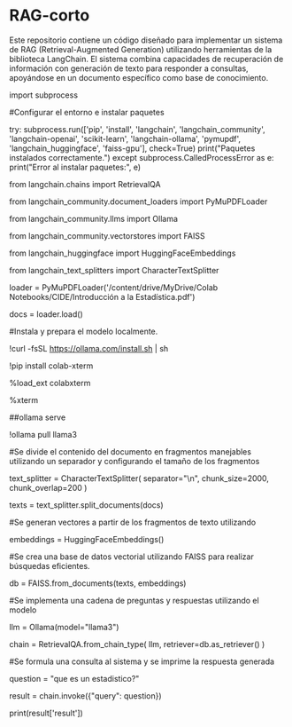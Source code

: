 # RAG-corto
Este repositorio contiene un código diseñado para implementar un sistema de RAG (Retrieval-Augmented Generation) utilizando herramientas de la biblioteca LangChain.  El sistema combina capacidades de recuperación de información con generación de texto para responder a consultas, apoyándose en un documento específico como base de conocimiento.

import subprocess

#Configurar el entorno e instalar paquetes

try:
    subprocess.run(['pip', 'install', 'langchain', 'langchain_community', 'langchain-openai',
                    'scikit-learn', 'langchain-ollama', 'pymupdf', 'langchain_huggingface',
                    'faiss-gpu'], check=True)
    print("Paquetes instalados correctamente.")
except subprocess.CalledProcessError as e:
    print("Error al instalar paquetes:", e)

from langchain.chains import RetrievalQA

from langchain_community.document_loaders import  PyMuPDFLoader

from langchain_community.llms import Ollama

from langchain_community.vectorstores import FAISS

from langchain_huggingface import HuggingFaceEmbeddings

from langchain_text_splitters import CharacterTextSplitter

loader =  PyMuPDFLoader('/content/drive/MyDrive/Colab Notebooks/CIDE/Introducción a la Estadística.pdf')

docs = loader.load()

#Instala y prepara el modelo localmente.

!curl -fsSL https://ollama.com/install.sh | sh

!pip install colab-xterm

%load_ext colabxterm

%xterm

##ollama serve

!ollama pull llama3 

#Se divide el contenido del documento en fragmentos manejables utilizando un separador y configurando el tamaño de los fragmentos

text_splitter = CharacterTextSplitter(
    separator="\n",
    chunk_size=2000,
    chunk_overlap=200
)

texts = text_splitter.split_documents(docs)

#Se generan vectores a partir de los fragmentos de texto utilizando

embeddings = HuggingFaceEmbeddings()

#Se crea una base de datos vectorial utilizando FAISS para realizar búsquedas eficientes.

db = FAISS.from_documents(texts, embeddings)

#Se implementa una cadena de preguntas y respuestas utilizando el modelo

llm = Ollama(model="llama3")

chain = RetrievalQA.from_chain_type(
    llm,
    retriever=db.as_retriever()
)

#Se formula una consulta al sistema y se imprime la respuesta generada

question = "que es un estadistico?"

result = chain.invoke({"query": question})

print(result['result'])
